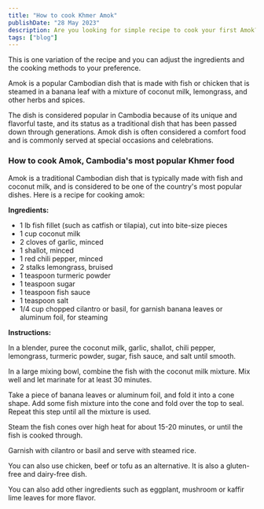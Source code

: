 ```yaml
---
title: "How to cook Khmer Amok"
publishDate: "28 May 2023"
description: Are you looking for simple recipe to cook your first Amok?
tags: ["blog"]
---
```


This is one variation of the recipe and you can adjust the ingredients and the cooking methods to your preference.

Amok is a popular Cambodian dish that is made with fish or chicken that is steamed in a banana leaf with a mixture of coconut milk, lemongrass, and other herbs and spices.

The dish is considered popular in Cambodia because of its unique and flavorful taste, and its status as a traditional dish that has been passed down through generations. Amok dish is often considered a comfort food and is commonly served at special occasions and celebrations.

### How to cook Amok, Cambodia's most popular Khmer food

Amok is a traditional Cambodian dish that is typically made with fish and coconut milk, and is considered to be one of the country's most popular dishes. Here is a recipe for cooking amok:

**Ingredients:**

- 1 lb fish fillet (such as catfish or tilapia), cut into bite-size pieces
- 1 cup coconut milk
- 2 cloves of garlic, minced
- 1 shallot, minced
- 1 red chili pepper, minced
- 2 stalks lemongrass, bruised
- 1 teaspoon turmeric powder
- 1 teaspoon sugar
- 1 teaspoon fish sauce
- 1 teaspoon salt
- 1/4 cup chopped cilantro or basil, for garnish banana leaves or aluminum foil, for steaming

**Instructions:**

In a blender, puree the coconut milk, garlic, shallot, chili pepper, lemongrass, turmeric powder, sugar, fish sauce, and salt until smooth.

In a large mixing bowl, combine the fish with the coconut milk mixture. Mix well and let marinate for at least 30 minutes.

Take a piece of banana leaves or aluminum foil, and fold it into a cone shape. Add some fish mixture into the cone and fold over the top to seal. Repeat this step until all the mixture is used.

Steam the fish cones over high heat for about 15-20 minutes, or until the fish is cooked through.

Garnish with cilantro or basil and serve with steamed rice.

You can also use chicken, beef or tofu as an alternative. It is also a gluten-free and dairy-free dish.

You can also add other ingredients such as eggplant, mushroom or kaffir lime leaves for more flavor.
